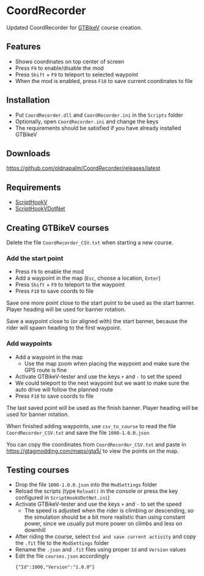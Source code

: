 # CoordRecorder

Updated CoordRecorder for [GTBikeV](https://www.gtbikev.com/) course creation.

## Features
- Shows coordinates on top center of screen
- Press `F9` to enable/disable the mod
- Press `Shift` + `F9` to teleport to selected waypoint
- When the mod is enabled, press `F10` to save current coordinates to file

## Installation
- Put `CoordRecorder.dll` and `CoordRecorder.ini` in the `Scripts` folder
- Optionally, open `CoordRecorder.ini` and change the keys
- The requirements should be satisfied if you have already installed GTBikeV

## Downloads
https://github.com/oldnapalm/CoordRecorder/releases/latest

## Requirements
- [ScriptHookV](http://www.dev-c.com/gtav/scripthookv/)
- [ScriptHookVDotNet](https://github.com/crosire/scripthookvdotnet/releases)

## Creating GTBikeV courses

Delete the file `CoordRecorder_CSV.txt` when starting a new course.

### Add the start point
- Press `F9` to enable the mod
- Add a waypoint in the map (`Esc`, choose a location, `Enter`)
- Press `Shift` + `F9` to teleport to the waypoint
- Press `F10` to save coords to file

Save one more point close to the start point to be used as the start banner. Player heading will be used for banner rotation.

Save a waypoint close to (or aligned with) the start banner, because the rider will spawn heading to the first waypoint.

### Add waypoints
- Add a waypoint in the map
  - Use the map zoom when placing the waypoint and make sure the GPS route is fine
- Activate GTBikeV-tester and use the keys `+` and `-` to set the speed
- We could teleport to the next waypoint but we want to make sure the auto drive will follow the planned route
- Press `F10` to save coords to file

The last saved point will be used as the finish banner. Player heading will be used for banner rotation.

When finished adding waypoints, use `csv_to_course` to read the file `CoordRecorder_CSV.txt` and save the file `1000-1.0.0.json`

You can copy the coordinates from `CoordRecorder_CSV.txt` and paste in https://gtagmodding.com/maps/gta5/ to view the points on the map.

## Testing courses

- Drop the file `1000-1.0.0.json` into the `ModSettings` folder
- Reload the scripts (type `Reload()` in the console or press the key configured in `ScriptHookVDotNet.ini`)
- Activate GTBikeV-tester and use the keys `+` and `-` to set the speed
  - The speed is adjusted when the rider is climbing or descending, so the simulation should be a bit more realistic than using constant power, since we usually put more power on climbs and less on downhill
- After riding the course, select `End and save current activity` and copy the `.fit` file to the `ModSettings` folder
- Rename the `.json` and `.fit` files using proper `Id` and `Version` values
- Edit the file `courses.json` accordingly
  ```
  {"Id":1000,"Version":"1.0.0"}
  ```
